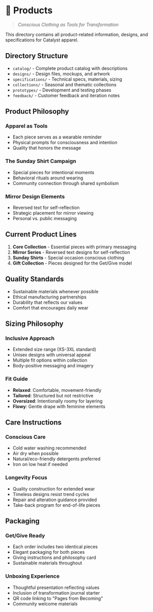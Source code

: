 # 👕 Products

> *Conscious Clothing as Tools for Transformation*

This directory contains all product-related information, designs, and specifications for Catalyst apparel.

## Directory Structure

- `catalog/` - Complete product catalog with descriptions
- `designs/` - Design files, mockups, and artwork
- `specifications/` - Technical specs, materials, sizing
- `collections/` - Seasonal and thematic collections
- `prototypes/` - Development and testing phases
- `feedback/` - Customer feedback and iteration notes

## Product Philosophy

### Apparel as Tools
- Each piece serves as a wearable reminder
- Physical prompts for consciousness and intention
- Quality that honors the message

### The Sunday Shirt Campaign
- Special pieces for intentional moments
- Behavioral rituals around wearing
- Community connection through shared symbolism

### Mirror Design Elements
- Reversed text for self-reflection
- Strategic placement for mirror viewing
- Personal vs. public messaging

## Current Product Lines

1. **Core Collection** - Essential pieces with primary messaging
2. **Mirror Series** - Reversed text designs for self-reflection
3. **Sunday Shirts** - Special occasion conscious clothing
4. **Gift Collection** - Pieces designed for the Get/Give model

## Quality Standards

- Sustainable materials whenever possible
- Ethical manufacturing partnerships
- Durability that reflects our values
- Comfort that encourages daily wear

## Sizing Philosophy

### Inclusive Approach
- Extended size range (XS-3XL standard)
- Unisex designs with universal appeal
- Multiple fit options within collection
- Body-positive messaging and imagery

### Fit Guide
- **Relaxed**: Comfortable, movement-friendly
- **Tailored**: Structured but not restrictive
- **Oversized**: Intentionally roomy for layering
- **Flowy**: Gentle drape with feminine elements

## Care Instructions

### Conscious Care
- Cold water washing recommended
- Air dry when possible
- Natural/eco-friendly detergents preferred
- Iron on low heat if needed

### Longevity Focus
- Quality construction for extended wear
- Timeless designs resist trend cycles
- Repair and alteration guidance provided
- Take-back program for end-of-life pieces

## Packaging

### Get/Give Ready
- Each order includes two identical pieces
- Elegant packaging for both pieces
- Giving instructions and philosophy card
- Sustainable materials throughout

### Unboxing Experience
- Thoughtful presentation reflecting values
- Inclusion of transformation journal starter
- QR code linking to "Pages from Becoming"
- Community welcome materials